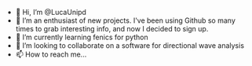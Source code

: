 - 👋 Hi, I’m @LucaUnipd
- 👀 I’m an enthusiast of new projects. 
I've been using Github so many times to grab interesting info, and now I decided to sign up.
- 🌱 I’m currently learning fenics for python
- 💞️ I’m looking to collaborate on a software for directional wave analysis  
- 📫 How to reach me...

<!---
LucaUnipd/LucaUnipd is a ✨ special ✨ repository because its `README.md` (this file) appears on your GitHub profile.
You can click the Preview link to take a look at your changes.
--->
